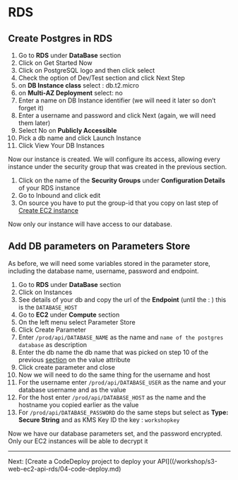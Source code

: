 # RDS

## Create Postgres in RDS
1. Go to **RDS** under **DataBase** section
2. Click on Get Started Now
3. Click on PostgreSQL logo  and then click select
4. Check the option of Dev/Test section and click Next Step
5. on **DB Instance class** select : db.t2.micro
6. on **Multi-AZ Deployment** select: no
7. Enter a name on DB Instance identifier (we will need it later so don’t forget it)
8. Enter a username and password and click Next (again, we will need them later)
9. Select No on **Publicly Accessible**
10. Pick a db name and click Launch Instance
11. Click View Your DB Instances

Now our instance is created. We will configure its access, allowing every instance under the security group that was created in the previous section.

1. Click on the name of the **Security Groups** under **Configuration Details** of your RDS instance
2. Go to Inbound and click edit
3. On source you have to put the group-id that you copy on last step of [Create EC2 instance](/doc/AWS-step-by-step-QGz9JlByckihA5wECLa0t#:uid=594213896963032418126114&h2=Create-EC2-instance)

Now only our instance will have access to our database.

## Add DB parameters on Parameters Store

As before, we will need some variables stored in the parameter store, including the database name, username, password and endpoint.

1. Go to **RDS** under **DataBase** section
2. Click on Instances
3. See details of your db and copy the url of the **Endpoint** (until the : ) this is the `DATABASE_HOST`
4. Go to **EC2** under **Compute** section
5. On the left menu select Parameter Store
6. Click Create Parameter
7. Enter  `/prod/api/DATABASE_NAME` as the name and `name of the postgres database` as description
8. Enter the db name the db name that was picked on step 10 of the previous [section](/doc/AWS-step-by-step-QGz9JlByckihA5wECLa0t#:uid=067288080358595842315043&h2=Create-Postgres-in-RDS) on the value attribute
9. Click create parameter and close
10. Now we will need to do the same thing for the username and host
  1. For the username enter `/prod/api/DATABASE_USER` as the name and your database username  and as the value
  2. For the host enter `/prod/api/DATABASE_HOST` as the name and the hostname you copied earlier as the value
11. For `/prod/api/DATABASE_PASSWORD` do the same steps but select as **Type: Secure String** and as KMS Key ID the key : `workshopkey`

Now we have our database parameters set, and the password encrypted. Only our EC2 instances will be able to decrypt it

---

Next: [Create a CodeDeploy project to deploy your API]((/workshop/s3-web-ec2-api-rds/04-code-deploy.md)
